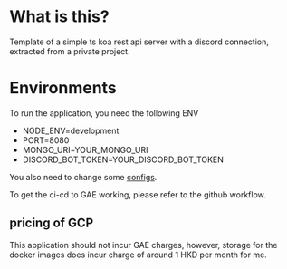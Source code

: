 # What is this?

Template of a simple ts koa rest api server with a discord connection, extracted from a private project.

# Environments

To run the application, you need the following ENV

- NODE_ENV=development
- PORT=8080
- MONGO_URI=YOUR_MONGO_URI
- DISCORD_BOT_TOKEN=YOUR_DISCORD_BOT_TOKEN

You also need to change some [configs](./src/configs/index.ts).

To get the ci-cd to GAE working, please refer to the github workflow.

## pricing of GCP

This application should not incur GAE charges, however, storage for the docker images does incur charge of around 1 HKD
per month for me.
